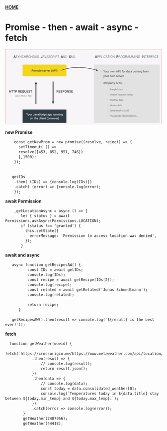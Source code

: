 [**HOME**](../index.md)


# Promise - then - await - async - fetch

<img src="../images/ajax-api.png" />

 
**new Promise**

        const getNewProm = new promise((resolve, reject) => {
          setTimeout( () =>
          resolve([453, 852, 951, 746])
          },1500);
        });


       getIDs
        .then( (IDs) => {console.log(IDs)}) 
        .catch( (error) => {console.log(error);
        });
      
      
**await Permission**      

        _getLocationAsync = async () => {
           let { status } = await Permissions.askAsync(Permissions.LOCATION);
           if (status !== 'granted') {
             this.setState({
               errorMessage: 'Permission to access location was denied',
             });
           }


**await and async**

       async function getRecipesAW() {
              const IDs = await getIDs;
              console.log(IDs);
              const recipe = await getRecipe(IDs[2]);
              console.log(recipe);
              const related = await getRelated('Jonas Schmedtmann');
              console.log(related);

              return recipe;
          }
       
       getRecipesAW().then(result => console.log(`${result} is the best ever!`));
  
  
  **fetch**
  
      function getWeather(woeid) {
                fetch(`https://crossorigin.me/https://www.metaweather.com/api/location/${woeid}/`)
                .then(result => {
                    // console.log(result);
                    return result.json();
                })
                .then(data => {
                    // console.log(data);
                    const today = data.consolidated_weather[0];
                    console.log(`Temperatures today in ${data.title} stay between ${today.min_temp} and ${today.max_temp}.`);
                })
                .catch(error => console.log(error));
            }
            getWeather(2487956);
            getWeather(44418);
